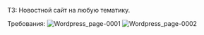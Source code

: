 ТЗ: Новостной сайт на любую тематику.

Требования:
![Wordpress_page-0001](https://github.com/dmitrygil1/my-new-site.local/assets/91392061/585191db-b5d0-4d51-8e22-4e329c0ca460)
![Wordpress_page-0002](https://github.com/dmitrygil1/my-new-site.local/assets/91392061/9c11c4f5-5659-4023-9f40-73039b4eb5d0)
